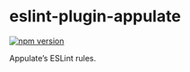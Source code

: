 # eslint-plugin-appulate

[![npm version](https://badge.fury.io/js/%40appulate%2Feslint-plugin.svg)](https://badge.fury.io/js/%40appulate%2Feslint-plugin)

Appulate’s ESLint rules.
